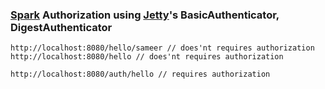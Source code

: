 ### [Spark](http://sparkjava.com/) Authorization using [Jetty](https://www.eclipse.org/jetty/)'s BasicAuthenticator, DigestAuthenticator

    http://localhost:8080/hello/sameer // does'nt requires authorization
    http://localhost:8080/hello // does'nt requires authorization

    http://localhost:8080/auth/hello // requires authorization


 
